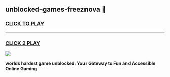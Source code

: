 
## unblocked-games-freeznova 👋
<h3>
<a href="https://premium.freeplayer.one?title=unblocked-games-freeznova&ref=14F">CLICK TO PLAY</a></h3>
<hr>

<h3>
<a href="https://premium.freeplayer.one?title=unblocked-games-freeznova&ref=14F">CLICK 2 PLAY</a>
  
</h3>

<a href="https://premium.freeplayer.one?title=unblocked-games-freeznova&ref=12F/"><img src="https://clearcache.store/games.png"></a>


**worlds hardest game unblocked: Your Gateway to Fun and Accessible Online Gaming**
